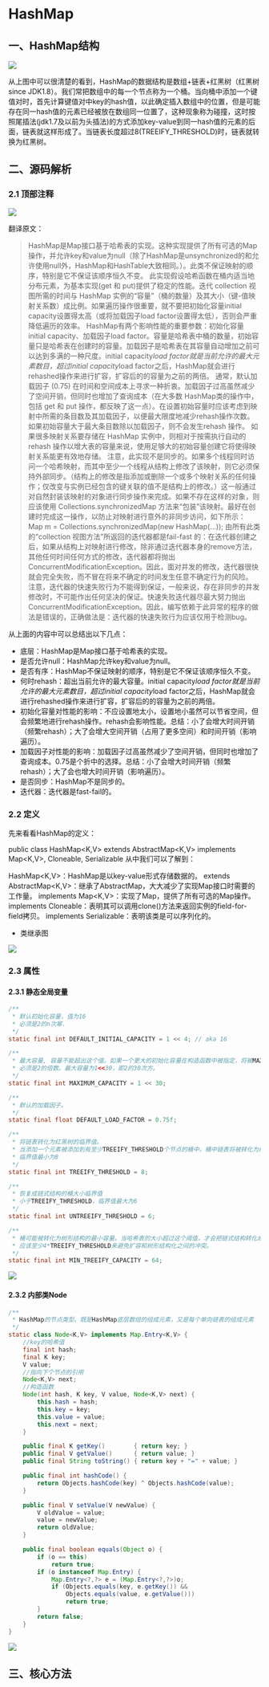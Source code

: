 # HashMap

## 一、HashMap结构

![](https://raw.githubusercontent.com/xinyuan960205/pic_resource/master/img/HashMapDateStructure.jpg)

从上图中可以很清楚的看到，HashMap的数据结构是数组+链表+红黑树（红黑树since JDK1.8）。我们常把数组中的每一个节点称为一个桶。当向桶中添加一个键值对时，首先计算键值对中key的hash值，以此确定插入数组中的位置，但是可能存在同一hash值的元素已经被放在数组同一位置了，这种现象称为碰撞，这时按照尾插法(jdk1.7及以前为头插法)的方式添加key-value到同一hash值的元素的后面，链表就这样形成了。当链表长度超过8(TREEIFY_THRESHOLD)时，链表就转换为红黑树。

## 二、源码解析

### 2.1 顶部注释

![](https://raw.githubusercontent.com/xinyuan960205/pic_resource/master/img/HashMap%E9%A1%B6%E9%83%A8%E6%B3%A8%E9%87%8A.png)

翻译原文：

> HashMap是Map接口基于哈希表的实现。这种实现提供了所有可选的Map操作，并允许key和value为null（除了HashMap是unsynchronized的和允许使用null外，HashMap和HashTable大致相同。）。此类不保证映射的顺序，特别是它不保证该顺序恒久不变。
> 此实现假设哈希函数在桶内适当地分布元素，为基本实现(get 和 put)提供了稳定的性能。迭代 collection 视图所需的时间与 HashMap 实例的“容量”（桶的数量）及其大小（键-值映射关系数）成比例。如果遍历操作很重要，就不要把初始化容量initial capacity设置得太高（或将加载因子load factor设置得太低），否则会严重降低遍历的效率。
> HashMap有两个影响性能的重要参数：初始化容量initial capacity、加载因子load factor。容量是哈希表中桶的数量，初始容量只是哈希表在创建时的容量。加载因子是哈希表在其容量自动增加之前可以达到多满的一种尺度。initial capacity*load factor就是当前允许的最大元素数目，超过initial capacity*load factor之后，HashMap就会进行rehashed操作来进行扩容，扩容后的的容量为之前的两倍。
> 通常，默认加载因子 (0.75) 在时间和空间成本上寻求一种折衷。加载因子过高虽然减少了空间开销，但同时也增加了查询成本（在大多数 HashMap类的操作中，包括 get 和 put 操作，都反映了这一点）。在设置初始容量时应该考虑到映射中所需的条目数及其加载因子，以便最大限度地减少rehash操作次数。如果初始容量大于最大条目数除以加载因子，则不会发生rehash 操作。
> 如果很多映射关系要存储在 HashMap 实例中，则相对于按需执行自动的 rehash 操作以增大表的容量来说，使用足够大的初始容量创建它将使得映射关系能更有效地存储。
> 注意，此实现不是同步的。如果多个线程同时访问一个哈希映射，而其中至少一个线程从结构上修改了该映射，则它必须保持外部同步。（结构上的修改是指添加或删除一个或多个映射关系的任何操作；仅改变与实例已经包含的键关联的值不是结构上的修改。）这一般通过对自然封装该映射的对象进行同步操作来完成。如果不存在这样的对象，则应该使用 Collections.synchronizedMap 方法来“包装”该映射。最好在创建时完成这一操作，以防止对映射进行意外的非同步访问，如下所示： 
> Map m = Collections.synchronizedMap(new HashMap(…));
> 由所有此类的“collection 视图方法”所返回的迭代器都是fail-fast 的：在迭代器创建之后，如果从结构上对映射进行修改，除非通过迭代器本身的remove方法，其他任何时间任何方式的修改，迭代器都将抛出 ConcurrentModificationException。因此，面对并发的修改，迭代器很快就会完全失败，而不冒在将来不确定的时间发生任意不确定行为的风险。
> 注意，迭代器的快速失败行为不能得到保证，一般来说，存在非同步的并发修改时，不可能作出任何坚决的保证。快速失败迭代器尽最大努力抛出 ConcurrentModificationException。因此，编写依赖于此异常的程序的做法是错误的，正确做法是：迭代器的快速失败行为应该仅用于检测bug。

从上面的内容中可以总结出以下几点：

- 底层：HashMap是Map接口基于哈希表的实现。
- 是否允许null：HashMap允许key和value为null。
- 是否有序：HashMap不保证映射的顺序，特别是它不保证该顺序恒久不变。
- 何时rehash：超出当前允许的最大容量。initial capacity*load factor就是当前允许的最大元素数目，超过initial capacity*load factor之后，HashMap就会进行rehashed操作来进行扩容，扩容后的的容量为之前的两倍。
- 初始化容量对性能的影响：不应设置地太小，设置地小虽然可以节省空间，但会频繁地进行rehash操作。rehash会影响性能。总结：小了会增大时间开销（频繁rehash）；大了会增大空间开销（占用了更多空间）和时间开销（影响遍历）。
- 加载因子对性能的影响：加载因子过高虽然减少了空间开销，但同时也增加了查询成本。0.75是个折中的选择。总结：小了会增大时间开销（频繁rehash）；大了会也增大时间开销（影响遍历）。
- 是否同步：HashMap不是同步的。
- 迭代器：迭代器是fast-fail的。

### 2.2 定义

先来看看HashMap的定义：

public class HashMap<K,V> extends AbstractMap<K,V> implements Map<K,V>, Cloneable, Serializable
从中我们可以了解到：

HashMap<K,V>：HashMap是以key-value形式存储数据的。
extends AbstractMap<K,V>：继承了AbstractMap，大大减少了实现Map接口时需要的工作量。
implements Map<K,V>：实现了Map，提供了所有可选的Map操作。
implements Cloneable：表明其可以调用clone()方法来返回实例的field-for-field拷贝。
implements Serializable：表明该类是可以序列化的。

- 类继承图

![](https://raw.githubusercontent.com/xinyuan960205/pic_resource/master/img/hashmap%E7%B1%BB%E7%BB%A7%E6%89%BF%E5%9B%BE.png)

### 2.3 属性

#### 2.3.1 静态全局变量

```java
/**
 * 默认初始化容量，值为16
 * 必须是2的n次幂.
 */
static final int DEFAULT_INITIAL_CAPACITY = 1 << 4; // aka 16

/**
 * 最大容量, 容量不能超出这个值。如果一个更大的初始化容量在构造函数中被指定，将被MAXIMUM_CAPACITY替换.
 * 必须是2的倍数。最大容量为1<<30，即2的30次方。
 */
static final int MAXIMUM_CAPACITY = 1 << 30;

/**
 * 默认的加载因子。
 */
static final float DEFAULT_LOAD_FACTOR = 0.75f;

/**
 * 将链表转化为红黑树的临界值。
 * 当添加一个元素被添加到有至少TREEIFY_THRESHOLD个节点的桶中，桶中链表将被转化为树形结构。
 * 临界值最小为8
 */
static final int TREEIFY_THRESHOLD = 8;

/**
 * 恢复成链式结构的桶大小临界值
 * 小于TREEIFY_THRESHOLD，临界值最大为6
 */
static final int UNTREEIFY_THRESHOLD = 6;

/**
 * 桶可能被转化为树形结构的最小容量。当哈希表的大小超过这个阈值，才会把链式结构转化成树型结构，否则仅采取扩容来尝试减少冲突。
 * 应该至少4*TREEIFY_THRESHOLD来避免扩容和树形结构化之间的冲突。
 */
static final int MIN_TREEIFY_CAPACITY = 64;
```

![](https://raw.githubusercontent.com/xinyuan960205/pic_resource/master/img/hashmap%E9%9D%99%E6%80%81%E5%85%A8%E5%B1%80%E5%8F%98%E9%87%8F.jpg)

#### 2.3.2 内部类Node

```java
/**
 * HashMap的节点类型。既是HashMap底层数组的组成元素，又是每个单向链表的组成元素
 */
static class Node<K,V> implements Map.Entry<K,V> {
    //key的哈希值
    final int hash;
    final K key;
    V value;
    //指向下个节点的引用
    Node<K,V> next;
    //构造函数
    Node(int hash, K key, V value, Node<K,V> next) {
        this.hash = hash;
        this.key = key;
        this.value = value;
        this.next = next;
    }

    public final K getKey()        { return key; }
    public final V getValue()      { return value; }
    public final String toString() { return key + "=" + value; }

    public final int hashCode() {
        return Objects.hashCode(key) ^ Objects.hashCode(value);
    }

    public final V setValue(V newValue) {
        V oldValue = value;
        value = newValue;
        return oldValue;
    }

    public final boolean equals(Object o) {
        if (o == this)
            return true;
        if (o instanceof Map.Entry) {
            Map.Entry<?,?> e = (Map.Entry<?,?>)o;
            if (Objects.equals(key, e.getKey()) &&
                Objects.equals(value, e.getValue()))
                return true;
        }
        return false;
    }
}
```

![](https://raw.githubusercontent.com/xinyuan960205/pic_resource/master/img/hashmap%E5%86%85%E9%83%A8%E7%B1%BB.jpg)

## 三、核心方法





